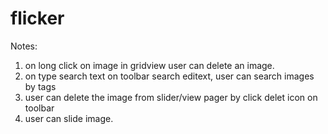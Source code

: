 # flicker
Notes:
1. on long click on image in gridview user can delete an image.
2. on type search text on toolbar search editext, user can search images by tags
3. user can delete the image from slider/view pager by click delet icon on toolbar
4. user can slide image.
